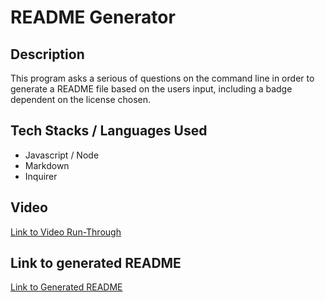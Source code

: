 # README Generator

## Description

This program asks a serious of questions on the command line in order to generate a README file based on the users input, including a badge dependent on the license chosen.

## Tech Stacks / Languages Used

- Javascript / Node
- Markdown
- Inquirer

## Video 

[Link to Video Run-Through](./Run-Through.mp4)

## Link to generated README

[Link to Generated README](./TestProject.md)